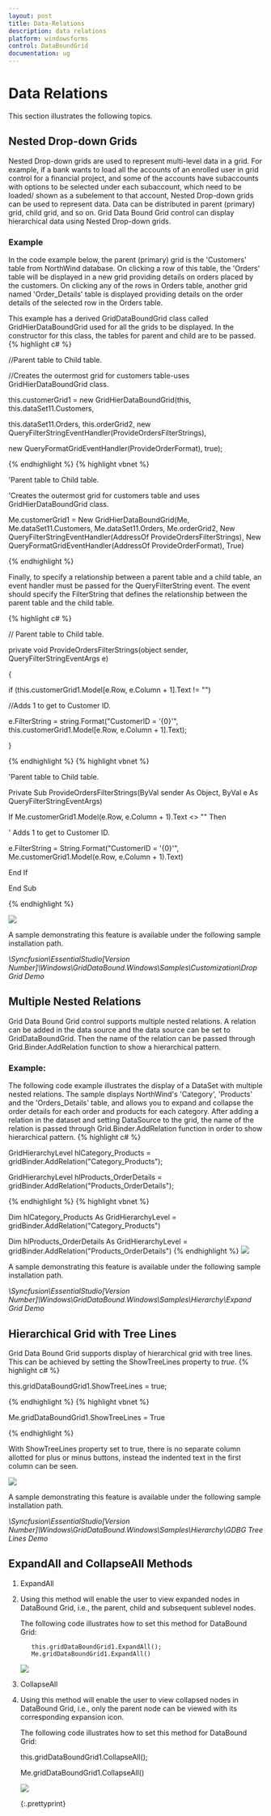 ```yaml
---
layout: post
title: Data-Relations
description: data relations
platform: windowsforms
control: DataBoundGrid
documentation: ug
---
```


# Data Relations



This section illustrates the following topics.

## Nested Drop-down Grids

Nested Drop-down grids are used to represent multi-level data in a grid. For example, if a bank wants to load all the accounts of an enrolled user in grid control for a financial project, and some of the accounts have subaccounts with options to be selected under each subaccount, which need to be loaded/ shown as a subelement to that account, Nested Drop-down grids can be used to represent data. Data can be distributed in parent (primary) grid, child grid, and so on. Grid Data Bound Grid control can display hierarchical data using Nested Drop-down grids.

### Example

In the code example below, the parent (primary) grid is the 'Customers' table from NorthWind database. On clicking a row of this table, the 'Orders' table will be displayed in a new grid providing details on orders placed by the customers. On clicking any of the rows in Orders table, another grid named 'Order_Details' table is displayed providing details on the order details of the selected row in the Orders table.  

This example has a derived GridDataBoundGrid class called GridHierDataBoundGrid used for all the grids to be displayed. In the constructor for this class, the tables for parent and child are to be passed.
{% highlight c# %}




//Parent table to Child table.

//Creates the outermost grid for customers table-uses GridHierDataBoundGrid class.

this.customerGrid1 = new GridHierDataBoundGrid(this, this.dataSet11.Customers,

this.dataSet11.Orders, this.orderGrid2, new QueryFilterStringEventHandler(ProvideOrdersFilterStrings),

new QueryFormatGridEventHandler(ProvideOrderFormat), true);

{% endhighlight  %}
{% highlight vbnet %}





'Parent table to Child table.

'Creates the outermost grid for customers table and uses GridHierDataBoundGrid class.

Me.customerGrid1 = New GridHierDataBoundGrid(Me, Me.dataSet11.Customers, Me.dataSet11.Orders, Me.orderGrid2, New QueryFilterStringEventHandler(AddressOf ProvideOrdersFilterStrings), New QueryFormatGridEventHandler(AddressOf ProvideOrderFormat), True)

{% endhighlight  %}

Finally, to specify a relationship between a parent table and a child table, an event handler must be passed for the QueryFilterString event. The event should specify the FilterString that defines the relationship between the parent table and the child table.

{% highlight c# %}





// Parent table to Child table.

private void ProvideOrdersFilterStrings(object sender, QueryFilterStringEventArgs e)

{

if (this.customerGrid1.Model[e.Row, e.Column + 1].Text != "")



//Adds 1 to get to Customer ID.

e.FilterString = string.Format("CustomerID = '{0}'", this.customerGrid1.Model[e.Row, e.Column + 1].Text);

}


{% endhighlight  %}
{% highlight vbnet %}




'Parent table to Child table.

Private Sub ProvideOrdersFilterStrings(ByVal sender As Object, ByVal e As QueryFilterStringEventArgs)

If Me.customerGrid1.Model(e.Row, e.Column + 1).Text <> "" Then



' Adds 1 to get to Customer ID.

e.FilterString = String.Format("CustomerID = '{0}'", Me.customerGrid1.Model(e.Row, e.Column + 1).Text)

End If

End Sub

{% endhighlight  %}

![](Data-Relations_images/Data-Relations_img1.jpeg)



A sample demonstrating this feature is available under the following sample installation path.

_<Install Location>\Syncfusion\EssentialStudio\[Version Number]\Windows\GridDataBound.Windows\Samples\Customization\Drop Grid Demo_

## Multiple Nested Relations

Grid Data Bound Grid control supports multiple nested relations. A relation can be added in the data source and the data source can be set to GridDataBoundGrid. Then the name of the relation can be passed through Grid.Binder.AddRelation function to show a hierarchical pattern.

### Example:

The following code example illustrates the display of a DataSet with multiple nested relations. The sample displays NorthWind's 'Category', 'Products' and the 'Orders_Details' table, and allows you to expand and collapse the order details for each order and products for each category. After adding a relation in the dataset and setting DataSource to the grid, the name of the relation is passed through Grid.Binder.AddRelation function in order to show hierarchical pattern.
{% highlight c# %}




GridHierarchyLevel hlCategory_Products = gridBinder.AddRelation("Category_Products");

GridHierarchyLevel hlProducts_OrderDetails = gridBinder.AddRelation("Products_OrderDetails");

{% endhighlight  %}
{% highlight vbnet %}




Dim hlCategory_Products As GridHierarchyLevel = gridBinder.AddRelation("Category_Products")

Dim hlProducts_OrderDetails As GridHierarchyLevel = gridBinder.AddRelation("Products_OrderDetails")
{% endhighlight  %}
![](Data-Relations_images/Data-Relations_img2.jpeg) 


A sample demonstrating this feature is available under the following sample installation path.

_<Install Location>\Syncfusion\EssentialStudio\[Version Number]\Windows\GridDataBound.Windows\Samples\Hierarchy\Expand Grid Demo_

## Hierarchical Grid with Tree Lines

Grid Data Bound Grid supports display of hierarchical grid with tree lines. This can be achieved by setting the ShowTreeLines property to _true_. 
{% highlight c# %}




this.gridDataBoundGrid1.ShowTreeLines = true;


{% endhighlight  %}
{% highlight vbnet %}




Me.gridDataBoundGrid1.ShowTreeLines = True

{% endhighlight  %}

With ShowTreeLines property set to true, there is no separate column allotted for plus or minus buttons, instead the indented text in the first column can be seen. 

![](Data-Relations_images/Data-Relations_img3.jpeg) 



A sample demonstrating this feature is available under the following sample installation path.

_<Install Location>\Syncfusion\EssentialStudio\[Version Number]\Windows\GridDataBound.Windows\Samples\Hierarchy\GDBG Tree Lines Demo_

## ExpandAll and CollapseAll Methods

1. ExpandAll
1. Using this method will enable the user to view expanded nodes in DataBound Grid, i.e., the parent, child and subsequent sublevel nodes.

   The following code illustrates how to set this method for DataBound Grid:





          this.gridDataBoundGrid1.ExpandAll();
          Me.gridDataBoundGrid1.ExpandAll()

   ![](Data-Relations_images/Data-Relations_img4.jpeg)



2. CollapseAll
3. Using this method will enable the user to view collapsed nodes in DataBound Grid, i.e., only the parent node can be viewed with its corresponding expansion icon.

   The following code illustrates how to set this method for DataBound Grid:



   this.gridDataBoundGrid1.CollapseAll();



   Me.gridDataBoundGrid1.CollapseAll()

   ![](Data-Relations_images/Data-Relations_img5.jpeg) 

   {:.prettyprint}

